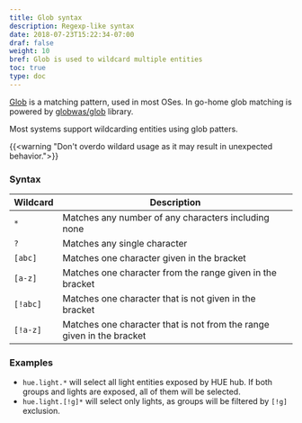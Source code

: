 ```yaml
---
title: Glob syntax
description: Regexp-like syntax
date: 2018-07-23T15:22:34-07:00
draf: false
weight: 10
bref: Glob is used to wildcard multiple entities
toc: true
type: doc
---
```


[Glob](https://en.wikipedia.org/wiki/Glob_(programming)) is a matching pattern, used in most OSes. In go-home glob matching is powered by [globwas/glob](https://github.com/gobwas/glob) library.

Most systems support wildcarding entities using glob patters. 

{{<warning "Don't overdo wildard usage as it may result in unexpected behavior.">}}

### Syntax
|Wildcard|Description|
|--------|-----------|
| `*` | Matches any number of any characters including none |
| `?` | Matches any single character |
| `[abc]` | Matches one character given in the bracket |
| `[a-z]` | Matches one character from the range given in the bracket |
| `[!abc]` | Matches one character that is not given in the bracket |
| `[!a-z]` | Matches one character that is not from the range given in the bracket |

### Examples

- `hue.light.*` will select all light entities exposed by HUE hub. If both groups and lights are exposed, all of them will be selected. 
- `hue.light.[!g]*` will select only lights, as groups will be filtered by `[!g]` exclusion.


